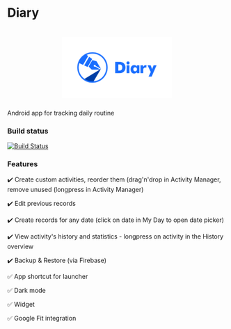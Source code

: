 # Diary

<h1 align=center>
<img src="logo/horizontal.png" width=50%>
</h1>

Android app for tracking daily routine

### Build status
[![Build Status](https://travis-ci.org/SirionRazzer/Diary.svg?branch=master)](https://travis-ci.org/SirionRazzer/Diary)

### Features
:heavy_check_mark: Create custom activities, reorder them (drag'n'drop in Activity Manager, remove unused (longpress in Activity Manager)

:heavy_check_mark: Edit previous records

:heavy_check_mark: Create records for any date (click on date in My Day to open date picker)

:heavy_check_mark: View activity's history and statistics - longpress on activity in the History overview
 
:heavy_check_mark: Backup & Restore (via Firebase)

:white_check_mark: App shortcut for launcher

:white_check_mark: Dark mode

:white_check_mark: Widget

:white_check_mark: Google Fit integration
